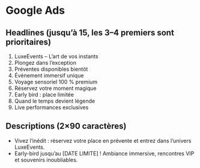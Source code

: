 # Google Ads

## Headlines (jusqu’à 15, les 3–4 premiers sont prioritaires)

1. LuxeEvents – L’art de vos instants  
2. Plongez dans l’exception  
3. Préventes disponibles bientôt  
4. Événement immersif unique  
5. Voyage sensoriel 100 % premium  
6. Réservez votre moment magique  
7. Early bird : place limitée  
8. Quand le temps devient légende  
9. Live performances exclusives  

## Descriptions (2×90 caractères)

- Vivez l’inédit : réservez votre place en prévente et entrez dans l’univers LuxeEvents.  
- Early-bird jusqu’au [DATE LIMITE] ! Ambiance immersive, rencontres VIP et souvenirs inoubliables.
